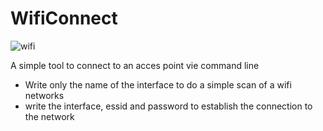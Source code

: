 # WifiConnect
![wifi](https://user-images.githubusercontent.com/69731971/113564657-099c2700-960a-11eb-8a36-5ac019de934b.png)

A simple tool to connect to an acces point vie command line

- Write only the name of the interface to do a simple scan of a wifi networks
- write the interface, essid and password to establish the connection to the network
